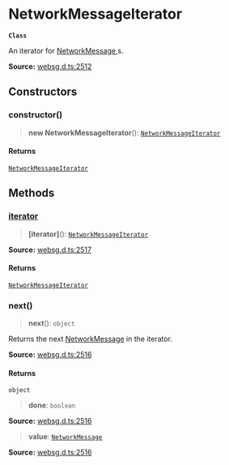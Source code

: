 # NetworkMessageIterator

**`Class`**

An iterator for [NetworkMessage ](class.NetworkMessage.md)s.

**Source:** [websg.d.ts:2512](https://github.com/thirdroom/thirdroom/blob/4c397b03/packages/websg-types/types/websg.d.ts#L2512)

## Constructors

### constructor()

> **new NetworkMessageIterator**(): [`NetworkMessageIterator`](class.NetworkMessageIterator.md)

#### Returns

[`NetworkMessageIterator`](class.NetworkMessageIterator.md)

## Methods

### [iterator]()

> **[iterator]**(): [`NetworkMessageIterator`](class.NetworkMessageIterator.md)

**Source:** [websg.d.ts:2517](https://github.com/thirdroom/thirdroom/blob/4c397b03/packages/websg-types/types/websg.d.ts#L2517)

#### Returns

[`NetworkMessageIterator`](class.NetworkMessageIterator.md)

### next()

> **next**(): `object`

Returns the next [NetworkMessage](class.NetworkMessage.md) in the iterator.

**Source:** [websg.d.ts:2516](https://github.com/thirdroom/thirdroom/blob/4c397b03/packages/websg-types/types/websg.d.ts#L2516)

#### Returns

`object`

> **done**: `boolean`

**Source:** [websg.d.ts:2516](https://github.com/thirdroom/thirdroom/blob/4c397b03/packages/websg-types/types/websg.d.ts#L2516)

> **value**: [`NetworkMessage`](class.NetworkMessage.md)

**Source:** [websg.d.ts:2516](https://github.com/thirdroom/thirdroom/blob/4c397b03/packages/websg-types/types/websg.d.ts#L2516)

